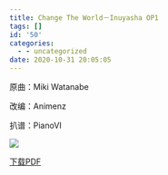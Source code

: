 ```yaml
---
title: Change The World－Inuyasha OP1
tags: []
id: '50'
categories:
  - - uncategorized
date: 2020-10-31 20:05:05
---
```


原曲：Miki Watanabe

改编：Animenz

扒谱：PianoVI

![](https://animenz.anotia.top/wp-content/uploads/2020/10/image28129-1-724x1024.png)

[下载PDF](https://animenz.anotia.top/wp-content/uploads/2020/10/Animenz-CHANGETHEWORLD5BInuyasha5D.pdf)